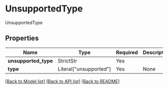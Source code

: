 # UnsupportedType

UnsupportedType

## Properties
| Name | Type | Required | Description |
| ------------ | ------------- | ------------- | ------------- |
**unsupported_type** | StrictStr | Yes |  |
**type** | Literal["unsupported"] | Yes | None |


[[Back to Model list]](../../README.md#models-v1-link) [[Back to API list]](../../README.md#documentation-for-api-endpoints) [[Back to README]](../../README.md)
